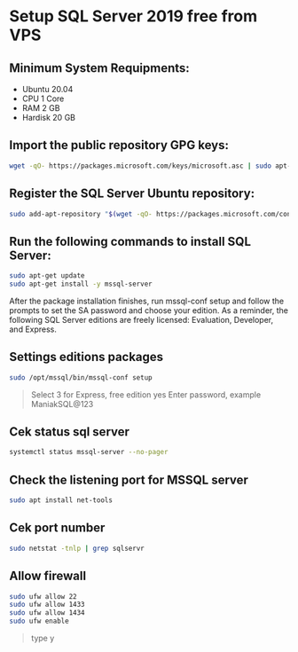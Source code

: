# Setup SQL Server 2019 free from VPS

## Minimum System Requipments:
- Ubuntu 20.04
- CPU 1 Core
- RAM 2 GB
- Hardisk 20 GB

## Import the public repository GPG keys:

```bash
wget -qO- https://packages.microsoft.com/keys/microsoft.asc | sudo apt-key add -
```

## Register the SQL Server Ubuntu repository:

```bash
sudo add-apt-repository "$(wget -qO- https://packages.microsoft.com/config/ubuntu/20.04/mssql-server-2019.list)"
```

## Run the following commands to install SQL Server:

```bash
sudo apt-get update
sudo apt-get install -y mssql-server
```

 After the package installation finishes, run mssql-conf setup and follow the prompts to set the SA password and choose your edition. 
 As a reminder, the following SQL Server editions are freely licensed: Evaluation, Developer, and Express.
 
 ## Settings editions packages
 
```bash
sudo /opt/mssql/bin/mssql-conf setup
```

 > Select 3 for Express, free edition
 > yes
 > Enter password, example ManiakSQL@123

 ## Cek status sql server
 
 ```bash
systemctl status mssql-server --no-pager
```

## Check the listening port for MSSQL server

 ```bash
sudo apt install net-tools
```

## Cek port number

```bash
sudo netstat -tnlp | grep sqlservr
```

## Allow firewall

```bash
sudo ufw allow 22
sudo ufw allow 1433
sudo ufw allow 1434
sudo ufw enable 
```
> type y


